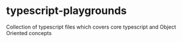 # typescript-playgrounds
Collection of typescript files which covers core typescript and Object Oriented concepts 
